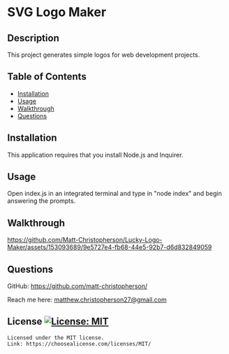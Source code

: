 # SVG Logo Maker
## Description
This project generates simple logos for web development projects.
## Table of Contents
- [Installation](#installation)
- [Usage](#usage)
- [Walkthrough](#walkthrough)
- [Questions](#questions)
## Installation
This application requires that you install Node.js and Inquirer.
## Usage
Open index.js in an integrated terminal and type in "node index" and begin answering the prompts.
## Walkthrough

https://github.com/Matt-Christopherson/Lucky-Logo-Maker/assets/153093689/9e5727e4-fb68-44e5-92b7-d6d832849059

## Questions
GitHub: https://github.com/matt-christopherson/
  
Reach me here: matthew.christopherson27@gmail.com
## License [![License: MIT](https://img.shields.io/badge/License-MIT-yellow.svg)](https://opensource.org/licenses/MIT)
    Licensed under the MIT license.
    Link: https://choosealicense.com/licenses/MIT/
